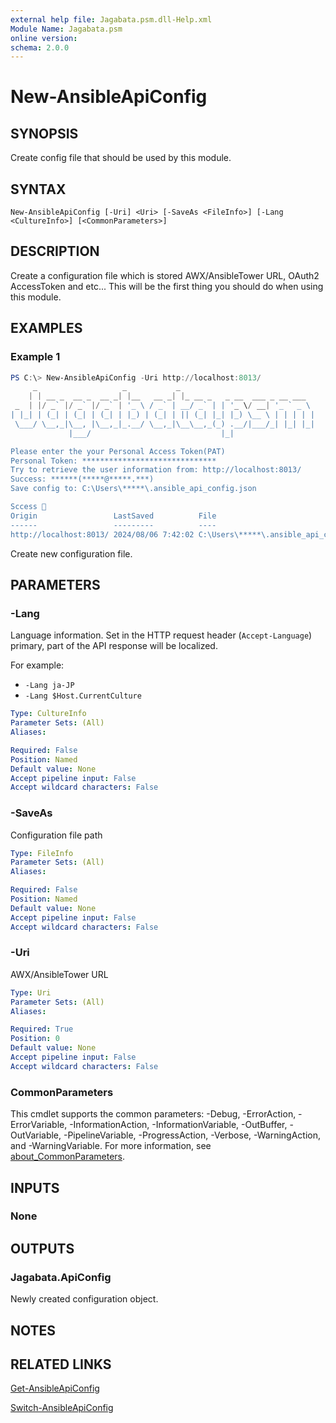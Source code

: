 ```yaml
---
external help file: Jagabata.psm.dll-Help.xml
Module Name: Jagabata.psm
online version:
schema: 2.0.0
---
```


# New-AnsibleApiConfig

## SYNOPSIS
Create config file that should be used by this module.

## SYNTAX

```
New-AnsibleApiConfig [-Uri] <Uri> [-SaveAs <FileInfo>] [-Lang <CultureInfo>] [<CommonParameters>]
```

## DESCRIPTION
Create a configuration file which is stored AWX/AnsibleTower URL, OAuth2 AccessToken and etc...
This will be the first thing you should do when using this module.

## EXAMPLES

### Example 1
```powershell
PS C:\> New-AnsibleApiConfig -Uri http://localhost:8013/
     _                   _           _
    | | __ _  __ _  __ _| |__   __ _| |_ __ _   _ __  ___ _ __ ___
 _  | |/ _` |/ _` |/ _` | '_ \ / _` | __/ _` | | '_ \/ __| '_ ` _ \
| |_| | (_| | (_| | (_| | |_) | (_| | || (_| |_| |_) \__ \ | | | | |
 \___/ \__,_|\__, |\__,_|_.__/ \__,_|\__\__,_(_) .__/|___/_| |_| |_|
             |___/                             |_|

Please enter the your Personal Access Token(PAT)
Personal Token: ******************************
Try to retrieve the user information from: http://localhost:8013/
Success: ******(*****@*****.***)
Save config to: C:\Users\*****\.ansible_api_config.json

Sccess 🎉
Origin                 LastSaved          File
------                 ---------          ----
http://localhost:8013/ 2024/08/06 7:42:02 C:\Users\*****\.ansible_api_config.json
```

Create new configuration file.

## PARAMETERS

### -Lang
Language information.
Set in the HTTP request header (`Accept-Language`) primary, part of the API response will be localized.

For example:

- `-Lang ja-JP`
- `-Lang $Host.CurrentCulture`

```yaml
Type: CultureInfo
Parameter Sets: (All)
Aliases:

Required: False
Position: Named
Default value: None
Accept pipeline input: False
Accept wildcard characters: False
```

### -SaveAs
Configuration file path

```yaml
Type: FileInfo
Parameter Sets: (All)
Aliases:

Required: False
Position: Named
Default value: None
Accept pipeline input: False
Accept wildcard characters: False
```

### -Uri
AWX/AnsibleTower URL

```yaml
Type: Uri
Parameter Sets: (All)
Aliases:

Required: True
Position: 0
Default value: None
Accept pipeline input: False
Accept wildcard characters: False
```

### CommonParameters
This cmdlet supports the common parameters: -Debug, -ErrorAction, -ErrorVariable, -InformationAction, -InformationVariable, -OutBuffer, -OutVariable, -PipelineVariable, -ProgressAction, -Verbose, -WarningAction, and -WarningVariable. For more information, see [about_CommonParameters](http://go.microsoft.com/fwlink/?LinkID=113216).

## INPUTS

### None
## OUTPUTS

### Jagabata.ApiConfig
Newly created configuration object.

## NOTES

## RELATED LINKS

[Get-AnsibleApiConfig](Get-AnsibleApiConfig.md)

[Switch-AnsibleApiConfig](Switch-AnsibleApiConfig.md)
